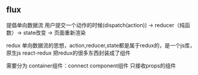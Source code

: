 ## flux
提倡单向数据流
用户提交一个动作的时候(dispatch(action)) -> reducer（纯函数）-> state改变 -> 页面重新渲染

redux     单向数据流的思想，action,reducer,state都是属于redux的，是一个js库，原生js
react-redux 把redux的很多东西封装成了组件

需要分为
container组件：connect
component组件   只接收props的组件